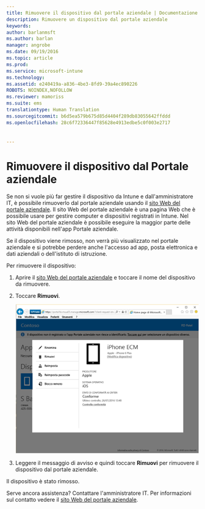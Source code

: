 ```yaml
---
title: Rimuovere il dispositivo dal portale aziendale | Documentazione Microsoft
description: Rimuovere un dispositivo dal portale aziendale
keywords: 
author: barlanmsft
ms.author: barlan
manager: angrobe
ms.date: 09/19/2016
ms.topic: article
ms.prod: 
ms.service: microsoft-intune
ms.technology: 
ms.assetid: e240419a-a836-4be3-8fd9-39a4ec890226
ROBOTS: NOINDEX,NOFOLLOW
ms.reviewer: mamoriss
ms.suite: ems
translationtype: Human Translation
ms.sourcegitcommit: b6d5ea579b675d85d4404f289db83055642ffddd
ms.openlocfilehash: 28c6f72336447f85628e4913edbe5c0f003e2717


---
```



# <a name="remove-your-device-from-the-company-portal"></a>Rimuovere il dispositivo dal Portale aziendale

Se non si vuole più far gestire il dispositivo da Intune e dall'amministratore IT, è possibile rimuoverlo dal portale aziendale usando il [sito Web del portale aziendale](http://portal.manage.microsoft.com). Il sito Web del portale aziendale è una pagina Web che è possibile usare per gestire computer e dispositivi registrati in Intune. Nel sito Web del portale aziendale è possibile eseguire la maggior parte delle attività disponibili nell'app Portale aziendale.

Se il dispositivo viene rimosso, non verrà più visualizzato nel portale aziendale e si potrebbe perdere anche l'accesso ad app, posta elettronica e dati aziendali o dell'istituto di istruzione.

Per rimuovere il dispositivo:

1.  Aprire il [sito Web del portale aziendale](http://portal.manage.microsoft.com) e toccare il nome del dispositivo da rimuovere.

2.  Toccare **Rimuovi**.

    ![Opzione di rimozione del dispositivo nel sito Web del portale aziendale](./media/iwp-screen-with-all-options.png)

3. Leggere il messaggio di avviso e quindi toccare **Rimuovi** per rimuovere il dispositivo dal portale aziendale.

Il dispositivo è stato rimosso.

Serve ancora assistenza? Contattare l'amministratore IT. Per informazioni sul contatto vedere il [sito Web del portale aziendale](http://portal.manage.microsoft.com).



<!--HONumber=Dec16_HO2-->


